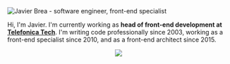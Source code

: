 <img src="https://raw.githubusercontent.com/javierbrea/javierbrea/main/assets/github-profile-header.jpg" alt="Javier Brea - software engineer, front-end specialist">

Hi, I'm Javier. I'm currently working as __head of front-end development at [Telefonica Tech](https://tech.telefonica.com/)__. I'm writing code professionally since 2003, working as a front-end specialist since 2010, and as a front-end architect since 2015.

<p align="center">
  <a href="https://github.com/javierbrea">
    <img align="center" src="https://github-readme-stats.vercel.app/api?username=javierbrea&count_private=true&show_icons=true&theme=light" />
  </a>
</p>

